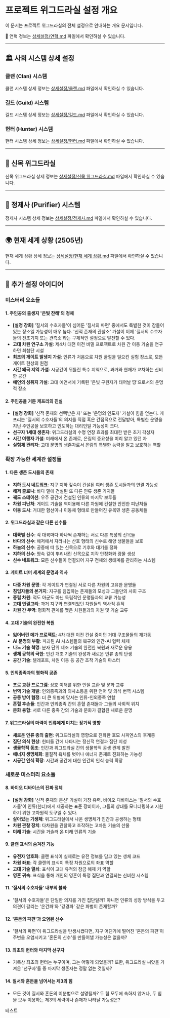 # 프로젝트 위그드라실 설정 개요

이 문서는 프로젝트 위그드라실의 전체 설정으로 안내하는 개요 문서입니다.

📅 연혁 정보는 [상세설정/연혁.md](./상세설정/연혁.md) 파일에서 확인하실 수 있습니다.

---

## 🏛️ 사회 시스템 상세 설정

### **클랜 (Clan) 시스템**

클랜 시스템 상세 정보는 [상세설정/클랜.md](./상세설정/클랜.md) 파일에서 확인하실 수 있습니다.

### **길드 (Guild) 시스템**

길드 시스템 상세 정보는 [상세설정/길드.md](./상세설정/길드.md) 파일에서 확인하실 수 있습니다.

### **헌터 (Hunter) 시스템**

헌터 시스템 상세 정보는 [상세설정/헌터.md](./상세설정/헌터.md) 파일에서 확인하실 수 있습니다.

---

## 🌳 신목 위그드라실

신목 위그드라실 상세 정보는 [상세설정/신목 위그드라실.md](./상세설정/신목%20위그드라실.md) 파일에서 확인하실 수 있습니다.

---

## 💎 정제사 (Purifier) 시스템

정제사 시스템 상세 정보는 [상세설정/정제사.md](./상세설정/정제사.md) 파일에서 확인하실 수 있습니다.

---

## 🌍 현재 세계 상황 (2505년)

현재 세계 상황 상세 정보는 [상세설정/현재 세계 상황.md](./상세설정/현재%20세계%20상황.md) 파일에서 확인하실 수 있습니다.

---

## 🔮 추가 설정 아이디어

### 미스터리 요소들

#### 1. **주인공의 출생지 '은빛 잔해'의 정체**

- **[설정 강화]** '질서의 수호자들'이 심어둔 '질서의 파편' 중에서도 특별한 것이 잠들어 있는 장소일 가능성이 매우 높다. '신적 존재의 관찰소' 가설이 이제 '질서의 수호자들의 전초기지 또는 관측소'라는 구체적인 설정으로 발전할 수 있다.
- **고대 차원 연구소 가설**: 제4차 대전 이전 비밀 프로젝트로 차원 간 이동 기술을 연구하던 최첨단 시설
- **최초의 게이트 발생지 가설**: 인류가 처음으로 차원 굴절을 일으킨 실험 장소로, 모든 게이트 현상의 원점
- **시간 왜곡 지역 가설**: 시공간이 뒤틀린 특수 지역으로, 과거와 현재가 교차하는 신비한 공간
- **예언의 성취지 가설**: 고대 예언서에 기록된 '은빛 구원자가 태어날 땅'으로서의 운명적 장소

#### 2. **주인공을 거둔 케프리의 진실**

- **[설정 강화]** '신적 존재의 선택받은 자' 또는 '운명의 인도자' 가설이 힘을 얻는다. 케프리는 '질서의 수호자들'의 의지를 직접 혹은 간접적으로 전달받아, 특별한 운명을 지닌 주인공을 보호하고 인도하는 대리인일 가능성이 크다.
- **선구자 1세대 생존자**: 위그드라실의 수명 연장 효과를 최대한 받은 초기 각성자
- **시간 여행자 가설**: 미래에서 온 존재로, 은림의 중요성을 미리 알고 있던 자
- **실험체 관리자**: 고대 문명의 생존자로서 은림의 특별한 능력을 알고 보호하는 역할

### 확장 가능한 세계관 설정들

#### 1. **다른 생존 도시들의 존재**

- **지하 도시 네트워크**: 지구 지하 깊숙이 건설된 여러 생존 도시들과의 연결 가능성
- **해저 콜로니**: 바다 밑에 건설된 또 다른 인류 생존 기지들
- **궤도 스테이션**: 우주 공간에 건설된 인류의 마지막 보루들
- **차원 피난처**: 게이트 기술을 역이용해 다른 차원에 건설한 안전한 피난처들
- **이동 도시**: 거대한 함선이나 이동체 형태로 만들어진 유목민 생존 공동체들

#### 2. **위그드라실과 같은 다른 신수들**

- **대륙별 신수**: 각 대륙마다 하나씩 존재하는 서로 다른 특성의 신목들
- **바다의 신수**: 해저에서 자라나는 산호 형태의 신수로 해양 생물들을 보호
- **하늘의 신수**: 공중에 떠 있는 신목으로 기후와 대기를 정화
- **지하의 신수**: 땅속 깊이 뿌리내린 신목으로 지각 안정화와 광물 생성
- **신수 네트워크**: 모든 신수들이 연결되어 지구 전체의 생태계를 관리하는 시스템

#### 3. **게이트 너머 세계의 문명과 역사**

- **다중 차원 문명**: 각 게이트가 연결된 서로 다른 차원의 고유한 문명들
- **침입자들의 본거지**: 지구를 침입하는 존재들의 모성과 그들만의 사회 구조
- **중립 차원**: 적도 아군도 아닌 독립적인 문명들과의 교류 가능성
- **고대 연결고리**: 과거 지구와 연결되었던 차원들의 역사적 흔적
- **차원 간 무역**: 평화적 관계를 맺은 차원들과의 자원 및 기술 교류

#### 4. **고대 기술의 완전한 복원**

- **잃어버린 메가 프로젝트**: 4차 대전 이전 건설 중이던 거대 구조물들의 재가동
- **AI 문명의 부활**: 파괴된 AI 시스템들의 복구와 인간-AI 협력 체제
- **나노 기술 혁명**: 분자 단위 제조 기술의 완전한 복원과 새로운 응용
- **생체 공학의 극한**: 인간 개조 기술의 완성과 새로운 인류 종의 탄생
- **공간 기술**: 텔레포트, 차원 이동 등 공간 조작 기술의 마스터

#### 5. **인외종족과의 평화적 공존**

- **포로 교환 프로그램**: 상호 이해를 위한 인질 교환 및 문화 교류
- **번역 기술 개발**: 인외종족과의 의사소통을 위한 언어 및 의식 번역 시스템
- **공동 방어 협정**: 더 큰 위협에 맞서는 인류-인외종족 연합
- **혼혈 후손들**: 인간과 인외종족 간의 혼혈 존재들과 그들의 사회적 위치
- **문화 융합**: 서로 다른 종족 간의 기술과 문화가 결합된 새로운 문명

#### 7. **위그드라실의 마력이 인류에게 미치는 장기적 영향**

- **새로운 인류 종의 출현**: 위그드라실의 영향으로 진화한 호모 사피엔스의 후계종
- **집단 의식 현상**: 헌터들 간에 나타나는 정신적 연결과 집단 지성
- **생물학적 동조**: 인간과 위그드라실 간의 생물학적 공생 관계 발전
- **에너지 생명체화**: 물질적 육체를 벗어나 에너지 존재로 진화하는 가능성
- **시공간 인식 확장**: 시간과 공간에 대한 인간의 인식 능력 확장

### 새로운 미스터리 요소들

#### 8. **바이오 디바이스의 진짜 정체**

- **[설정 강화]** '신적 존재의 분신' 가설이 가장 유력. 바이오 디바이스는 '질서의 수호자들'이 인류(헌터)에게 제공하는 표준 장비이자, 그들의 상태를 모니터링하고 지원하기 위한 고차원적 도구일 수 있다.
- **살아있는 기생체**: 위그드라실에서 나온 생명체가 인간과 공생하는 형태
- **차원 관찰 장치**: 다차원을 관찰하고 조작하는 고차원 기술의 산물
- **미래 기술**: 시간을 거슬러 온 미래 인류의 기술

#### 9. **클랜 표식의 숨겨진 기능**

- **유전자 암호화**: 클랜 표식이 실제로는 유전 정보를 담고 있는 생체 코드
- **차원 좌표**: 각 클랜의 표식이 특정 차원으로의 좌표 역할
- **고대 기술 열쇠**: 표식이 고대 유적의 잠금 해제 키 역할
- **영혼 귀속**: 표식을 통해 개인의 영혼이 특정 집단과 연결되는 신비한 시스템

#### 11. **'질서의 수호자들' 내부의 불화**

- '질서의 수호자들'은 단일한 의지를 가진 집단일까? 아니면 인류의 성장 방식을 두고 의견이 갈리는 '온건파'와 '강경파' 같은 파벌이 존재할까?

#### 12. **'혼돈의 파편'과 오염된 신수**

- '질서의 파편'이 위그드라실을 탄생시켰다면, 지구 어딘가에 떨어진 '혼돈의 파편'이 주변을 오염시키고 '혼돈의 신수'를 만들어낼 가능성은 없을까?

#### 13. **최초의 헌터와 마지막 선구자**

- 기록상 최초의 헌터는 누구이며, 그는 어떻게 되었을까? 또한, 위그드라실 씨앗을 가져온 '선구자'들 중 마지막 생존자는 정말 없는 것일까?

#### 14. **질서와 혼돈을 넘어서는 제3의 힘**

- 모든 것이 질서와 혼돈의 이분법으로 설명될까? 두 힘 모두에 속하지 않거나, 두 힘을 모두 이용하는 제3의 세력이나 존재가 나타날 가능성은?

테스트
